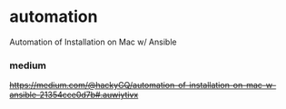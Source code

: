 # automation
Automation of Installation on Mac w/ Ansible

### medium
~~https://medium.com/@hackyGQ/automation-of-installation-on-mac-w-ansible-21354cce0d7b#.auwiytivx~~


